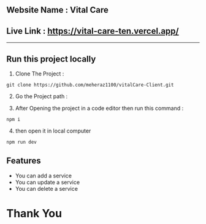 ## Website Name : Vital Care
## Live Link : https://vital-care-ten.vercel.app/

----------------
## Run this project locally
1. Clone The Project : 
```
git clone https://github.com/meheraz1100/vitalCare-Client.git
```

2. Go the Project path : 

3. After Opening the project in a code editor then run this command :
```
npm i
```

4. then open it in local computer 
```
npm run dev
```

## Features
* You can add a service
* You can update a service
* You can delete a service

# Thank You
